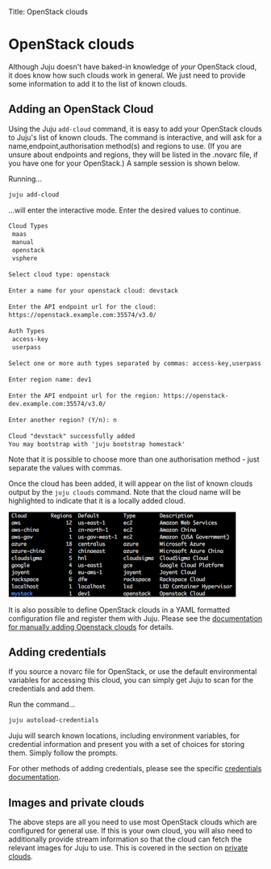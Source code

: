 Title: OpenStack clouds

# OpenStack clouds

Although Juju doesn't have baked-in knowledge of *your* OpenStack cloud, it
does know how such clouds work in general. We just need to provide some
information to add it to the list of known clouds.

## Adding an OpenStack Cloud

Using the Juju `add-cloud` command, it is easy to add your OpenStack clouds to
Juju's list of known clouds. The command is interactive, and will ask for
a name,endpoint,authorisation method(s) and regions to use. (If you are unsure
about endpoints and regions, they will be listed in the .novarc file, if you
have one for your OpenStack.) A sample session is shown below.

Running...

```bash
juju add-cloud
```
...will enter the interactive mode. Enter the desired values to continue.

```
Cloud Types
 maas
 manual
 openstack
 vsphere

Select cloud type: openstack

Enter a name for your openstack cloud: devstack

Enter the API endpoint url for the cloud: https://openstack.example.com:35574/v3.0/

Auth Types
 access-key
 userpass

Select one or more auth types separated by commas: access-key,userpass

Enter region name: dev1

Enter the API endpoint url for the region: https://openstack-dev.example.com:35574/v3.0/

Enter another region? (Y/n): n

Cloud "devstack" successfully added
You may bootstrap with 'juju bootstrap homestack'
```

Note that it is possible to choose more than one authorisation method - just
separate the values with commas.

Once the cloud has been added, it will appear on the list of known clouds
output by the `juju clouds` command. Note that the cloud name will be
highlighted to indicate that it is a locally added cloud.

!["juju cloud with locally added cloud"](./media/list-clouds-local.png)

It is also possible to define OpenStack clouds in a YAML formatted configuration
file and register them with Juju. Please see the
[documentation for manually adding Openstack clouds][manual-openstack] for details.

## Adding credentials

If you source a novarc file for OpenStack, or use the default environmental
variables for accessing this cloud, you can simply get Juju to scan for the
credentials and add them.

Run the command...

```bash
juju autoload-credentials
```

Juju will search known locations, including environment variables, for
credential information and present you with a set of choices for storing them.
Simply follow the prompts.

For other methods of adding credentials, please see the specific
[credentials documentation][credentials].



## Images and private clouds

The above steps are all you need to use most OpenStack clouds which are
configured for general use. If this is your own cloud, you will also need to
additionally provide stream information so that the cloud can fetch the
relevant images for Juju to use. This is covered in the section on
[private clouds][simplestreams].

[yaml]: http://www.yaml.org/spec/1.2/spec.html
[simplestreams]: ./howto-privatecloud.html
[credentials]: ./credentials.html
[manual-openstack]: ./clouds-openstack-manual.html
